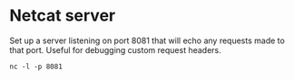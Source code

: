 # Netcat server

Set up a server listening on port 8081 that will echo any requests made to that port. Useful for debugging custom request headers.

```
nc -l -p 8081
```
